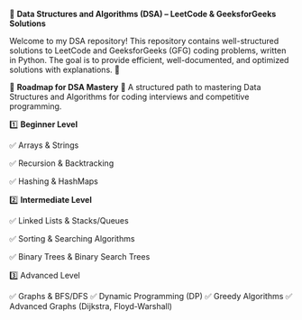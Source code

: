 📌 **Data Structures and Algorithms (DSA) – LeetCode & GeeksforGeeks Solutions**

Welcome to my DSA repository! This repository contains well-structured solutions to LeetCode and GeeksforGeeks (GFG) coding problems, written in Python. The goal is to provide efficient, well-documented, and optimized solutions with explanations. 🚀

📌 **Roadmap for DSA Mastery** 🚀
A structured path to mastering Data Structures and Algorithms for coding interviews and competitive programming.

1️⃣ **Beginner Level**


✅ Arrays & Strings

✅ Recursion & Backtracking

✅ Hashing & HashMaps

2️⃣ **Intermediate Level**

✅ Linked Lists & Stacks/Queues

✅ Sorting & Searching Algorithms

✅ Binary Trees & Binary Search Trees


3️⃣ Advanced Level

✅ Graphs & BFS/DFS
✅ Dynamic Programming (DP)
✅ Greedy Algorithms
✅ Advanced Graphs (Dijkstra, Floyd-Warshall)

